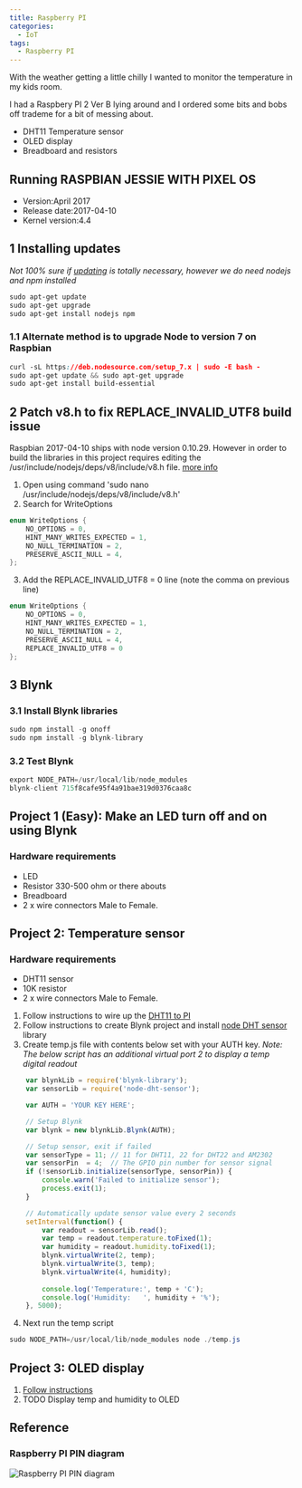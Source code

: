 ```yaml
---
title: Raspberry PI
categories:
  - IoT
tags:
  - Raspberry PI
---
```


With the weather getting a little chilly I wanted to monitor the temperature in my kids room.

I had a Raspbery PI 2 Ver B lying around and I ordered some bits and bobs off trademe for a bit of messing about.

* DHT11 Temperature sensor
* OLED display
* Breadboard and resistors

## Running RASPBIAN JESSIE WITH PIXEL OS

* Version:April 2017
* Release date:2017-04-10
* Kernel version:4.4

## 1 Installing updates

*Not 100% sure if [updating](https://www.npmjs.com/package/raspberry) is totally necessary, however we do need nodejs and npm installed*

```css
sudo apt-get update
sudo apt-get upgrade
sudo apt-get install nodejs npm
```

### 1.1 Alternate method is to upgrade Node to version 7 on Raspbian

```css
curl -sL https://deb.nodesource.com/setup_7.x | sudo -E bash -
sudo apt-get update && sudo apt-get upgrade
sudo apt-get install build-essential
```

## 2 Patch v8.h to fix REPLACE_INVALID_UTF8 build issue

Raspbian 2017-04-10 ships with node version 0.10.29. However in order to build the libraries in this project requires editing the /usr/include/nodejs/deps/v8/include/v8.h file. [more info](https://www.raspberrypi.org/forums/viewtopic.php?f=66&t=127939)

1. Open using command 'sudo nano /usr/include/nodejs/deps/v8/include/v8.h'
2. Search for WriteOptions

```c
enum WriteOptions {
    NO_OPTIONS = 0,
    HINT_MANY_WRITES_EXPECTED = 1,
    NO_NULL_TERMINATION = 2,
    PRESERVE_ASCII_NULL = 4,
};
```

3. Add the REPLACE_INVALID_UTF8 = 0 line (note the comma on previous line)

```c
enum WriteOptions {
    NO_OPTIONS = 0,
    HINT_MANY_WRITES_EXPECTED = 1,
    NO_NULL_TERMINATION = 2,
    PRESERVE_ASCII_NULL = 4,
    REPLACE_INVALID_UTF8 = 0
};
```

## 3 Blynk

### 3.1 Install Blynk libraries

```cs
sudo npm install -g onoff
sudo npm install -g blynk-library
```

### 3.2 Test Blynk

```cs
export NODE_PATH=/usr/local/lib/node_modules
blynk-client 715f8cafe95f4a91bae319d0376caa8c
```

## Project 1 (Easy): Make an LED turn off and on using Blynk

### Hardware requirements

* LED 
* Resistor 330-500 ohm or there abouts
* Breadboard
* 2 x wire connectors Male to Female.

## Project 2: Temperature sensor

### Hardware requirements

* DHT11 sensor
* 10K resistor
* 2 x wire connectors Male to Female.

1. Follow instructions to wire up the [DHT11 to PI](https://github.com/momenso/node-dht-sensor)
2. Follow instructions to create Blynk project and install [node DHT sensor](http://www.instructables.com/id/Raspberry-Pi-Nodejs-Blynk-App-DHT11DHT22AM2302/) library
3. Create temp.js file with contents below set with your AUTH key. *Note: The below script has an additional virtual port 2 to display a temp digital readout*

```js
    var blynkLib = require('blynk-library');
    var sensorLib = require('node-dht-sensor');

    var AUTH = 'YOUR KEY HERE';

    // Setup Blynk
    var blynk = new blynkLib.Blynk(AUTH);

    // Setup sensor, exit if failed
    var sensorType = 11; // 11 for DHT11, 22 for DHT22 and AM2302
    var sensorPin  = 4;  // The GPIO pin number for sensor signal
    if (!sensorLib.initialize(sensorType, sensorPin)) {
        console.warn('Failed to initialize sensor');
        process.exit(1);
    }

    // Automatically update sensor value every 2 seconds
    setInterval(function() {
        var readout = sensorLib.read();
        var temp = readout.temperature.toFixed(1);
        var humidity = readout.humidity.toFixed(1);
        blynk.virtualWrite(2, temp);
        blynk.virtualWrite(3, temp);
        blynk.virtualWrite(4, humidity);
        
        console.log('Temperature:', temp + 'C');
        console.log('Humidity:   ', humidity + '%');
    }, 5000);
```
4. Next run the temp script

```cs
sudo NODE_PATH=/usr/local/lib/node_modules node ./temp.js
```

## Project 3: OLED display

1. [Follow instructions](https://blog.jokielowie.com/en/2016/03/wyswietlacz-oled-ssd1306-i-raspberry-pi/)
2. TODO Display temp and humidity to OLED

## Reference

### Raspberry PI PIN diagram

![Raspberry PI PIN diagram](/assets/images/GPIO-Raspberry-Pi.jpg)
